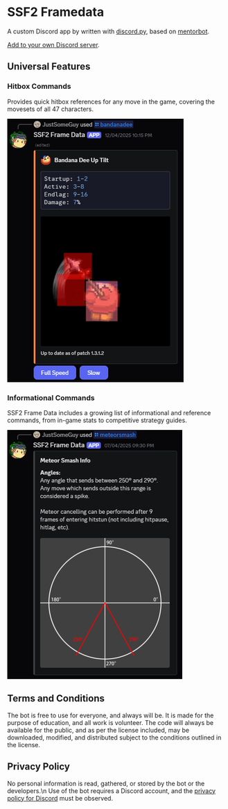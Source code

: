 # SSF2 Framedata

A custom Discord app by written with [discord.py](https://github.com/Rapptz/discord.py), based on [mentorbot](https://github.com/blair-c/Mentorbot3.0).

[Add to your own Discord server](https://discord.com/oauth2/authorize?client_id=1349718416956588083).

## Universal Features

### Hitbox Commands

Provides quick hitbox references for any move in the game, covering the movesets of all 47 characters.

![Using the Bandana Dee forward tilt hitbox command](readme/hitbox.png)

### Informational Commands

SSF2 Frame Data includes a growing list of informational and reference commands, from in-game stats to competitive strategy guides.

![/formulas command displaying Rivals' knockback, hitstun, and hitpause formulas](readme/game-formulas.png)

## Terms and Conditions

The bot is free to use for everyone, and always will be. It is made for the purpose of education, and all work is volunteer.
The code will always be available for the public, and as per the license included, may be downloaded, modified, and distributed subject to the conditions outlined in the license.

## Privacy Policy

No personal information is read, gathered, or stored by the bot or the developers.\n
Use of the bot requires a Discord account, and the [privacy policy for Discord](https://discord.com/privacy) must be observed.